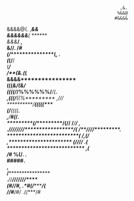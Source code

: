                                                                                 
                                               ,&.                              
                                              %&&@                              
                                             #&&&&                              
   &&&&@(.                                  ,***&&                              
     &&&&&&****(                            ******                              
        &&&*********/                      ,******                              
           &//**********.                  /*****#                              
               (/********************(,    ******.                              
                     *(*******************(/****/                               
                     (*************************/                                
                    /**(&.(*******************(                                 
                   ****&&&&********************                                 
                  (((******************&/(&***/                                 
                 ((((/*****/%%%%%%/*****/(****.                                 
                 ,(((*******/****((%**********   ,//**/                         
                  **********/*****(*******((((**********                        
                    ********(***/********((((**********.                        
             ,************/***************#*********(*****************/*.       
            *****************(********/**********/(/**************************/ 
            /***************/*******************/  *************************,   
             .//*/*/*/*///*****************/*(    /**/*/*/*/**************.     
                 *************************(       /*****,*(/************        
                ,**************************  (**//***//            .*(          
                ***************************  ,*******(                          
               /***************************#  %(/.  .                           
              ******************************#####.                              
             ,********************************                                  
             /********************************                                  
             .*/*/***********/*/*/*/*/*/*/****                                  
               (#/******/#,  .*#(/***********/(                                 
           //#***/#/                     .*((****/#  

<!--
**zhunor/zhunor** is a ✨ _special_ ✨ repository because its `README.md` (this file) appears on your GitHub profile.

Here are some ideas to get you started:

- 🔭 I’m currently working on ...
- 🌱 I’m currently learning ...
- 👯 I’m looking to collaborate on ...
- 🤔 I’m looking for help with ...
- 💬 Ask me about ...
- 📫 How to reach me: ...
- 😄 Pronouns: ...
- ⚡ Fun fact: ...
-->
